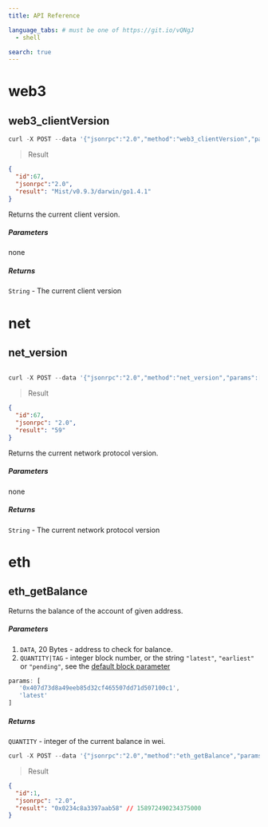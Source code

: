 ```yaml
---
title: API Reference

language_tabs: # must be one of https://git.io/vQNgJ
  - shell

search: true
---
```


# web3

## web3_clientVersion

```js
curl -X POST --data '{"jsonrpc":"2.0","method":"web3_clientVersion","params":[],"id":67}'
```

> Result

```json
{
  "id":67,
  "jsonrpc":"2.0",
  "result": "Mist/v0.9.3/darwin/go1.4.1"
}
```

Returns the current client version.

##### Parameters
none

##### Returns

`String` - The current client version

# net

## net_version

```js

curl -X POST --data '{"jsonrpc":"2.0","method":"net_version","params":[],"id":67}'
```

> Result

```json
{
  "id":67,
  "jsonrpc": "2.0",
  "result": "59"
}
```

Returns the current network protocol version.

##### Parameters
none

##### Returns

`String` - The current network protocol version

# eth

## eth_getBalance

Returns the balance of the account of given address.

##### Parameters

1. `DATA`, 20 Bytes - address to check for balance.
2. `QUANTITY|TAG` - integer block number, or the string `"latest"`, `"earliest"` or `"pending"`, see the [default block parameter](#the-default-block-parameter)

```js
params: [
   '0x407d73d8a49eeb85d32cf465507dd71d507100c1',
   'latest'
]
```

##### Returns

`QUANTITY` - integer of the current balance in wei.

```js
curl -X POST --data '{"jsonrpc":"2.0","method":"eth_getBalance","params":["0x407d73d8a49eeb85d32cf465507dd71d507100c1", "latest"],"id":1}'
```

> Result

```json
{
  "id":1,
  "jsonrpc": "2.0",
  "result": "0x0234c8a3397aab58" // 158972490234375000
}
```

